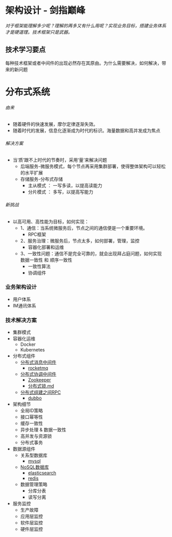 # 架构设计 - 剑指巅峰
*对于框架能理解多少呢？理解的再多又有什么用呢？实现业务目标，搭建业务体系才是硬道理。技术框架只是武器。*

## 技术学习要点
每种技术框架或者中间件的出现必然存在其原由。为什么需要解决，如何解决，带来的新问题

# 分布式系统
###### 由来
* 随着硬件的快速发展，摩尔定律逐渐失效。
* 随着时代的发展，信息化逐渐成为时代的标识。海量数据和高并发成为焦点

###### 解决方案
* 当‘质’跟不上时代的节奏时，采用‘量’来解决问题
  * 后端服务-微服务模式，每个节点再采用集群部署，使得整体架构可以轻松的水平扩展
  * 存储服务-分布式存储
    * 主从模式 ： 一写多读，以提高读能力
    * 分片模式 ： 多写，以提高写能力

###### 新挑战
* 以高可用、高性能为目标，如何实现：
  * 1、通信：当系统微服务后，节点之间的通信便是一个重要环境。
    * RPC框架
  * 2、服务治理：微服务后，节点太多，如何部署，管理，监控
    * 容器化部署和运维
  * 3、一致性问题：通信不是完全可靠的，就会出现拜占庭问题，如何实现 数据一致性 和 顺序一致性
    * 一致性算法
    * 协调组件


### 业务架构设计
* 用户体系
* IM通讯体系


### 技术解决方案
* 集群模式
* 容器化运维
  * Docker
  * Kubernetes
* 分布式组件
  * [分布式消息中间件](分布式消息中间件/readme.md)
    * [rocketmq](%E5%88%86%E5%B8%83%E5%BC%8F%E6%B6%88%E6%81%AF%E4%B8%AD%E9%97%B4%E4%BB%B6%2FrocketMq%2Freadme.md)
  * [分布式协调中间件](%E5%88%86%E5%B8%83%E5%BC%8F%E5%8D%8F%E8%B0%83%E7%BB%84%E4%BB%B6%2Freadme.md)
    * [Zookeeper](%E5%88%86%E5%B8%83%E5%BC%8F%E5%8D%8F%E8%B0%83%E7%BB%84%E4%BB%B6%2FZookeeper.md)
    * [分布式锁.md](%E5%88%86%E5%B8%83%E5%BC%8F%E5%8D%8F%E8%B0%83%E7%BB%84%E4%BB%B6%2F%E5%88%86%E5%B8%83%E5%BC%8F%E9%94%81.md)
  * [分布式组建之间RPC](%E5%88%86%E5%B8%83%E5%BC%8FRPC%E6%A1%86%E6%9E%B6%2FRPC.md)
    * [dubbo](%E5%88%86%E5%B8%83%E5%BC%8FRPC%E6%A1%86%E6%9E%B6%2Fdubbo.md)
* 架构细节
  * 全局ID策略
  * 接口幂等性
  * 缓存一致性
  * 异步处理 & 数据一致性
  * 高并发与资源锁
  * 分布式事务
* 数据源组件
  * 关系型数据库
    * [mysql](..%2Fdb%2Fmysql%2Freadme.md)
  * [NoSQL数据库](NoSQL数据库/readme.md)
    * [elasticsearch](..%2Fdb%2Felasticsearch%2Freadme.md)
    * [redis](..%2Fdb%2Fredis%2Freadme.md)
  * 数据管理策略
    * 分库分表
    * 读写分离
* 服务监控
  * 生产故障
  * 应用层监控
  * 软件层监控
  * 硬件层监控

